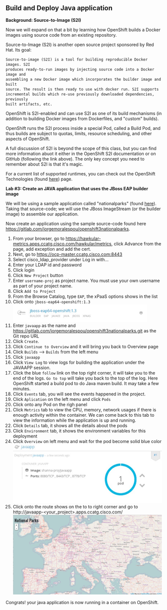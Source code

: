 ## Build and Deploy Java application 

**Background: Source-to-Image (S2I)**

Now we will expand on that a bit by learning how OpenShift builds a Docker images using source code from an existing repository.

Source-to-Image (S2I) is another open source project sponsored by Red Hat. Its goal:

```
Source-to-image (S2I) is a tool for building reproducible Docker images. S2I
produces ready-to-run images by injecting source code into a Docker image and
assembling a new Docker image which incorporates the builder image and built
source. The result is then ready to use with docker run. S2I supports
incremental builds which re-use previously downloaded dependencies, previously
built artifacts, etc.
```
OpenShift is S2I-enabled and can use S2I as one of its build mechanisms (in addition to building Docker images from Dockerfiles, and "custom" builds).

OpenShift runs the S2I process inside a special Pod, called a Build Pod, and thus builds are subject to quotas, limits, resource scheduling, and other aspects of OpenShift.

A full discussion of S2I is beyond the scope of this class, but you can find more information abuot it either in the OpenShift S2I documentation or on GitHub (following the link above). The only key concept you need to remember about S2I is that it's magic.

For a current list of supported runtimes, you can check out the OpenShift Technologies (found [here](https://www.openshift.com/container-platform/features.html#technologies)) page.



**Lab #3: Create an JAVA application that uses the JBoss EAP builder image**

We will be using a sample application called "nationalparks" (found [here](https://gitlab.com/jorgemoralespou/openshift3nationalparks)). Taking that source-code; we will use the JBoss ImageStream (or the builder image) to assemble our application.

Now create an application using the sample source-code found here https://gitlab.com/jorgemoralespou/openshift3nationalparks. 

1. From your browser, go to https://hawkular-metrics.apps.ccatg.cisco.com/hawkular/metrics, click Advance from the page, add exception and add the cert.
2. Next, go to https://ocp-master.ccatg.cisco.com:8443
3. Select cisco_ldap_provider under Log in with...
3. Enter your LDAP id and password
4. Click login
5. Click `New Project` button
6. Enter `username-proj` as project name. You must use your own username as part of your project name. 
7. Click `Add to Project` 
8. From the Browse Catalog, type `EAP`, the xPaaS options shows in the list
9. Click onto `jboss-eap64-openshift:1.3`
![image](images/eap13.jpg)
10. Enter `javaapp` as the name and https://gitlab.com/jorgemoralespou/openshift3nationalparks.git as the Git repo URL
11. Click `Create`. 
12. Click `Continue to Overview` and it will bring you back to Overview page
13. Click `Builds` --> `Builds` from the left menu
14. Click `javaapp`
15. Click `View Log` to view logs for building the application under the JAVAAPP session. 
16. Click the blue `follow` link on the top right corner, it will take you to the end of the logs. `Go to top` will take you back to the top of the log. Here OpenShift started a build pod to do Java maven build. It may take a few minutes. 
17. Click `Events` tab, you will see the events happened in the project.
18. Click `Aplication` on the left menu and click `Pods`
19. Click onto any Pod on the righ panel
20. Click `Metrics` tab to view the CPU, memory, network usages if there is enough activity within the container. We can come back to this tab to view the information while the application is up and running.
21. Click `Details` tab, it shows all the details about the pods
22. Click `Environment` tab, it shows the environment variables for this deployment
23. Click `Overview` on left menu and wait for the pod become solid blue color
![image](images/bluepod.jpg)
24. Click onto the route shows on the to to right corner and go to http://javaapp-<your_project>.apps.ccatg.cisco.com/
![image](images/nationalparks.jpg)

Congrats! your java application is now running in a container on OpenShift.




